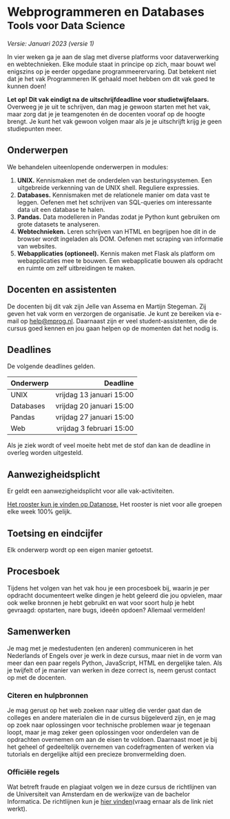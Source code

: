# Webprogrammeren en Databases<br><small>Tools voor Data Science</small>

<style>
    h2
    {
        break-before: page;
    }
    h1, h2, h3, h4, h5
    {
        break-after: avoid-page;
    }
</style>

*Versie: Januari 2023 (versie 1)*

In vier weken ga je aan de slag met diverse platforms voor dataverwerking en webtechnieken. Elke module staat in principe op zich, maar bouwt wel enigszins op je eerder opgedane programmeerervaring. Dat betekent niet dat je het vak Programmeren IK gehaald moet hebben om dit vak goed te kunnen doen!

**Let op! Dit vak eindigt na de uitschrijfdeadline voor studietwijfelaars.** Overweeg je je uit te schrijven, dan mag je gewoon starten met het vak, maar zorg dat je je teamgenoten én de docenten vooraf op de hoogte brengt. Je kunt het vak gewoon volgen maar als je je uitschrijft krijg je geen studiepunten meer.


## Onderwerpen

We behandelen uiteenlopende onderwerpen in modules:

1. **UNIX.** Kennismaken met de onderdelen van besturingsystemen. Een uitgebreide verkenning van de UNIX shell. Reguliere expressies.
2. **Databases.** Kennismaken met de relationele manier om data vast te leggen. Oefenen met het schrijven van SQL-queries om interessante data uit een database te halen.
3. **Pandas.** Data modelleren in Pandas zodat je Python kunt gebruiken om grote datasets te analyseren.
4. **Webtechnieken.** Leren schrijven van HTML en begrijpen hoe dit in de browser wordt ingeladen als DOM. Oefenen met scraping van informatie van websites.
5. **Webapplicaties (optioneel).** Kennis maken met Flask als platform om webapplicaties mee te bouwen. Een webapplicatie bouwen als opdracht en ruimte om zelf uitbreidingen te maken.


## Docenten en assistenten

De docenten bij dit vak zijn Jelle van Assema en Martijn Stegeman. Zij geven het vak vorm en verzorgen de organisatie. Je kunt ze bereiken via e-mail op <help@mprog.nl>. Daarnaast zijn er veel student-assistenten, die de cursus goed kennen en jou gaan helpen op de momenten dat het nodig is.


## Deadlines

De volgende deadlines gelden.

| Onderwerp |                 Deadline |
|-----------|-------------------------:|
| UNIX      | vrijdag 13 januari 15:00 |
| Databases | vrijdag 20 januari 15:00 |
| Pandas    | vrijdag 27 januari 15:00 |
| Web       | vrijdag 3 februari 15:00 |

Als je ziek wordt of veel moeite hebt met de stof dan kan de deadline in overleg worden uitgesteld. 


## Aanwezigheidsplicht

Er geldt een aanwezigheidsplicht voor alle vak-activiteiten.

[Het rooster kun je vinden op Datanose.](https://datanose.nl/#course[111981]) Het rooster is niet voor alle groepen elke week 100% gelijk.


## Toetsing en eindcijfer

Elk onderwerp wordt op een eigen manier getoetst.


## Procesboek

Tijdens het volgen van het vak hou je een procesboek bij, waarin je per opdracht documenteert welke dingen je hebt geleerd die jou opvielen, maar ook welke bronnen je hebt gebruikt en wat voor soort hulp je hebt gevraagd: opstarten, nare bugs, ideeën opdoen? Allemaal vermelden!


## Samenwerken

Je mag met je medestudenten (en anderen) communiceren in het Nederlands of Engels over je werk in deze cursus, maar niet in de vorm van meer dan een paar regels Python, JavaScript, HTML en dergelijke talen. Als je twijfelt of je manier van werken in deze correct is, neem gerust contact op met de docenten.


### Citeren en hulpbronnen

Je mag gerust op het web zoeken naar uitleg die verder gaat dan de colleges en andere materialen die in de cursus bijgeleverd zijn, en je mag op zoek naar oplossingen voor technische problemen waar je tegenaan loopt, maar je mag zeker geen oplossingen voor onderdelen van de opdrachten overnemen om aan de eisen te voldoen. Daarnaast moet je bij het geheel of gedeeltelijk overnemen van codefragmenten of werken via tutorials en dergelijke altijd een precieze bronvermelding doen.


### Officiële regels

Wat betreft fraude en plagiaat volgen we in deze cursus de richtlijnen van de Universiteit van Amsterdam en de werkwijze van de bachelor Informatica. De richtlijnen kun je [hier vinden](vraag ernaar als de link niet werkt).

[hier vinden]: http://student.uva.nl/az/a-z-lijst/a-z-lijst/content/folder/fraude-plagiaat-en-bronvermelding/plagiaat-en-fraude.html
